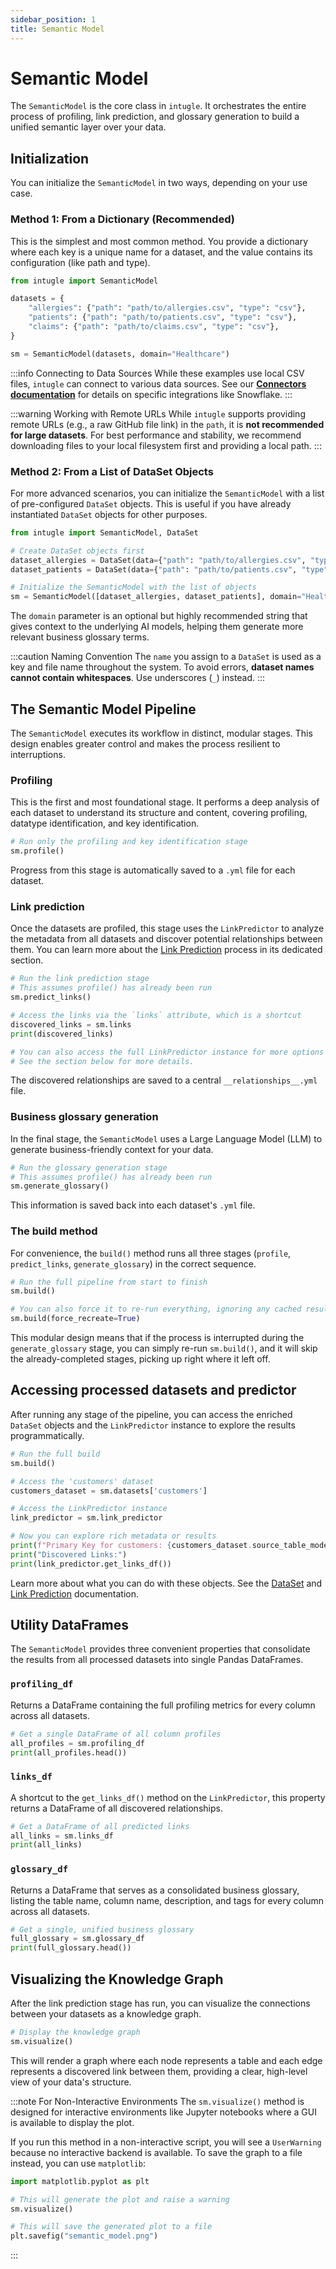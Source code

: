 ```yaml
---
sidebar_position: 1
title: Semantic Model
---
```


# Semantic Model

The `SemanticModel` is the core class in `intugle`. It orchestrates the entire process of profiling, link prediction, and glossary generation to build a unified semantic layer over your data.

## Initialization

You can initialize the `SemanticModel` in two ways, depending on your use case.

### Method 1: From a Dictionary (Recommended)

This is the simplest and most common method. You provide a dictionary where each key is a unique name for a dataset, and the value contains its configuration (like path and type).

```python
from intugle import SemanticModel

datasets = {
    "allergies": {"path": "path/to/allergies.csv", "type": "csv"},
    "patients": {"path": "path/to/patients.csv", "type": "csv"},
    "claims": {"path": "path/to/claims.csv", "type": "csv"},
}

sm = SemanticModel(datasets, domain="Healthcare")
```

:::info Connecting to Data Sources
While these examples use local CSV files, `intugle` can connect to various data sources. See our **[Connectors documentation](../../connectors/snowflake)** for details on specific integrations like Snowflake.
:::

:::warning Working with Remote URLs
While `intugle` supports providing remote URLs (e.g., a raw GitHub file link) in the `path`, it is **not recommended for large datasets**. For best performance and stability, we recommend downloading files to your local filesystem first and providing a local path.
:::

### Method 2: From a List of DataSet Objects

For more advanced scenarios, you can initialize the `SemanticModel` with a list of pre-configured `DataSet` objects. This is useful if you have already instantiated `DataSet` objects for other purposes.

```python
from intugle import SemanticModel, DataSet

# Create DataSet objects first
dataset_allergies = DataSet(data={"path": "path/to/allergies.csv", "type": "csv"}, name="allergies")
dataset_patients = DataSet(data={"path": "path/to/patients.csv", "type": "csv"}, name="patients")

# Initialize the SemanticModel with the list of objects
sm = SemanticModel([dataset_allergies, dataset_patients], domain="Healthcare")
```

The `domain` parameter is an optional but highly recommended string that gives context to the underlying AI models, helping them generate more relevant business glossary terms.

:::caution Naming Convention
The `name` you assign to a `DataSet` is used as a key and file name throughout the system. To avoid errors, **dataset names cannot contain whitespaces**. Use underscores (`_`) instead.
:::

## The Semantic Model Pipeline

The `SemanticModel` executes its workflow in distinct, modular stages. This design enables greater control and makes the process resilient to interruptions.

### Profiling

This is the first and most foundational stage. It performs a deep analysis of each dataset to understand its structure and content, covering profiling, datatype identification, and key identification.

```python
# Run only the profiling and key identification stage
sm.profile()
```

Progress from this stage is automatically saved to a `.yml` file for each dataset.

### Link prediction

Once the datasets are profiled, this stage uses the `LinkPredictor` to analyze the metadata from all datasets and discover potential relationships between them. You can learn more about the [Link Prediction](./link-prediction.md) process in its dedicated section.

```python
# Run the link prediction stage
# This assumes profile() has already been run
sm.predict_links()

# Access the links via the `links` attribute, which is a shortcut
discovered_links = sm.links
print(discovered_links)

# You can also access the full LinkPredictor instance for more options
# See the section below for more details.
```

The discovered relationships are saved to a central `__relationships__.yml` file.

### Business glossary generation

In the final stage, the `SemanticModel` uses a Large Language Model (LLM) to generate business-friendly context for your data.

```python
# Run the glossary generation stage
# This assumes profile() has already been run
sm.generate_glossary()
```

This information is saved back into each dataset's `.yml` file.

### The build method

For convenience, the `build()` method runs all three stages (`profile`, `predict_links`, `generate_glossary`) in the correct sequence.

```python
# Run the full pipeline from start to finish
sm.build()

# You can also force it to re-run everything, ignoring any cached results
sm.build(force_recreate=True)
```

This modular design means that if the process is interrupted during the `generate_glossary` stage, you can simply re-run `sm.build()`, and it will skip the already-completed stages, picking up right where it left off.

## Accessing processed datasets and predictor

After running any stage of the pipeline, you can access the enriched `DataSet` objects and the `LinkPredictor` instance to explore the results programmatically.

```python
# Run the full build
sm.build()

# Access the 'customers' dataset
customers_dataset = sm.datasets['customers']

# Access the LinkPredictor instance
link_predictor = sm.link_predictor

# Now you can explore rich metadata or results
print(f"Primary Key for customers: {customers_dataset.source_table_model.description}")
print("Discovered Links:")
print(link_predictor.get_links_df())
```

Learn more about what you can do with these objects. See the [DataSet](./dataset.md) and [Link Prediction](./link-prediction.md) documentation.

## Utility DataFrames

The `SemanticModel` provides three convenient properties that consolidate the results from all processed datasets into single Pandas DataFrames.

### `profiling_df`

Returns a DataFrame containing the full profiling metrics for every column across all datasets.

```python
# Get a single DataFrame of all column profiles
all_profiles = sm.profiling_df
print(all_profiles.head())
```

### `links_df`

A shortcut to the `get_links_df()` method on the `LinkPredictor`, this property returns a DataFrame of all discovered relationships.

```python
# Get a DataFrame of all predicted links
all_links = sm.links_df
print(all_links)
```

### `glossary_df`

Returns a DataFrame that serves as a consolidated business glossary, listing the table name, column name, description, and tags for every column across all datasets.

```python
# Get a single, unified business glossary
full_glossary = sm.glossary_df
print(full_glossary.head())
```

## Visualizing the Knowledge Graph

After the link prediction stage has run, you can visualize the connections between your datasets as a knowledge graph.

```python
# Display the knowledge graph
sm.visualize()
```

This will render a graph where each node represents a table and each edge represents a discovered link between them, providing a clear, high-level view of your data's structure.

:::note For Non-Interactive Environments
The `sm.visualize()` method is designed for interactive environments like Jupyter notebooks where a GUI is available to display the plot.

If you run this method in a non-interactive script, you will see a `UserWarning` because no interactive backend is available. To save the graph to a file instead, you can use `matplotlib`:

```python
import matplotlib.pyplot as plt

# This will generate the plot and raise a warning
sm.visualize()

# This will save the generated plot to a file
plt.savefig("semantic_model.png")
```
:::